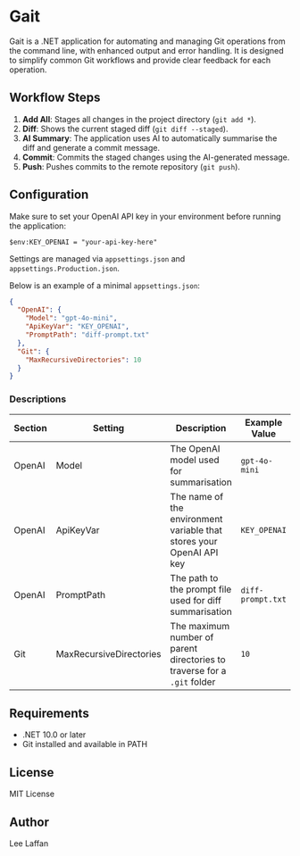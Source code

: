 # Gait

Gait is a .NET application for automating and managing Git operations from the command line, with enhanced output and error handling. It is designed to simplify common Git workflows and provide clear feedback for each operation.


## Workflow Steps

1. **Add All**: Stages all changes in the project directory (`git add *`).
2. **Diff**: Shows the current staged diff (`git diff --staged`).
3. **AI Summary**: The application uses AI to automatically summarise the diff and generate a commit message.
4. **Commit**: Commits the staged changes using the AI-generated message.
5. **Push**: Pushes commits to the remote repository (`git push`).


## Configuration

Make sure to set your OpenAI API key in your environment before running the application:

```pwsh
$env:KEY_OPENAI = "your-api-key-here"
```

Settings are managed via `appsettings.json` and `appsettings.Production.json`.

Below is an example of a minimal `appsettings.json`:

```json
{
  "OpenAI": {
    "Model": "gpt-4o-mini",
    "ApiKeyVar": "KEY_OPENAI",
    "PromptPath": "diff-prompt.txt"
  },
  "Git": {
    "MaxRecursiveDirectories": 10
  }
}
```

### Descriptions

| Section | Setting                 | Description                                                              | Example Value     |
| ------- | ----------------------- | ------------------------------------------------------------------------ | ----------------- |
| OpenAI  | Model                   | The OpenAI model used for summarisation                                  | `gpt-4o-mini`     |
| OpenAI  | ApiKeyVar               | The name of the environment variable that stores your OpenAI API key     | `KEY_OPENAI`      |
| OpenAI  | PromptPath              | The path to the prompt file used for diff summarisation                  | `diff-prompt.txt` |
| Git     | MaxRecursiveDirectories | The maximum number of parent directories to traverse for a `.git` folder | `10`              |

## Requirements

- .NET 10.0 or later
- Git installed and available in PATH

## License

MIT License

## Author

Lee Laffan
